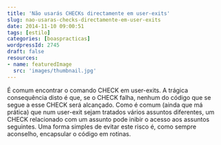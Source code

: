 ```yaml
---
title: 'Não usarás CHECKs directamente em user-exits'
slug: nao-usaras-checks-directamente-em-user-exits
date: 2014-11-10 09:00:51
tags: [estilo]
categories: [boaspracticas]
wordpressId: 2745
draft: false
resources:
- name: featuredImage
  src: 'images/thumbnail.jpg'
---
```

É comum encontrar o comando CHECK em user-exits. A trágica consequência disto é que, se o CHECK falha, nenhum do código que se segue a esse CHECK será alcançado. Como é comum (ainda que má prática) que num user-exit sejam tratados vários assuntos diferentes, um CHECK relacionado com um assunto pode inibir o acesso aos assuntos seguintes. Uma forma simples de evitar este risco é, como sempre aconselho, encapsular o código em rotinas.
